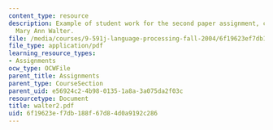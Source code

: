```yaml
---
content_type: resource
description: Example of student work for the second paper assignment, courtesy of
  Mary Ann Walter.
file: /media/courses/9-591j-language-processing-fall-2004/6f19623ef7db188f67d84d0a9192c286_walter2.pdf
file_type: application/pdf
learning_resource_types:
- Assignments
ocw_type: OCWFile
parent_title: Assignments
parent_type: CourseSection
parent_uid: e56924c2-4b98-0135-1a8a-3a075da2f03c
resourcetype: Document
title: walter2.pdf
uid: 6f19623e-f7db-188f-67d8-4d0a9192c286
---
```

